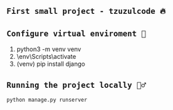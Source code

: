 ## `First small project - tzuzulcode 🔥 `


## `Configure virtual enviroment 🎊`

1. python3 -m venv venv
2. \env\Scripts\activate
3. (venv) pip install django


## `Running the project locally 🏃‍♂️`

``python manage.py runserver``